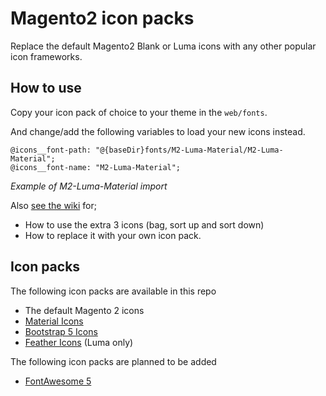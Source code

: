 # Magento2 icon packs

Replace the default Magento2 Blank or Luma icons
with any other popular icon frameworks.

## How to use

Copy your icon pack of choice to your theme in the `web/fonts`.

And change/add the following variables to load your new icons instead.

```less
@icons__font-path: "@{baseDir}fonts/M2-Luma-Material/M2-Luma-Material";
@icons__font-name: "M2-Luma-Material";
```

_Example of M2-Luma-Material import_

Also [see the wiki](https://github.com/GrimLink/magento2-icon-packs/wiki) for;
- How to use the extra 3 icons (bag, sort up and sort down)
- How to replace it with your own icon pack.

## Icon packs

The following icon packs are available in this repo

- The default Magento 2 icons
- [Material Icons](https://github.com/google/material-design-icons)
- [Bootstrap 5 Icons](https://github.com/twbs/icons)
- [Feather Icons](https://github.com/feathericons/feather) (Luma only)

The following icon packs are planned to be added

- [FontAwesome 5](https://github.com/FortAwesome/Font-Awesome)
